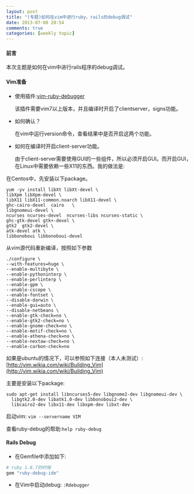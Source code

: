 ```yaml
---
layout: post
title: "(专题)如何在vim中进行ruby，rails的debug调试"
date: 2013-07-08 20:54
comments: true
categories: [weekly topic]
---
```


#### 前言

本次主题是如何在vim中进行rails程序的debug调试。
<!-- more -->

#### Vim准备

* 使用插件:[vim-ruby-debugger](https://github.com/astashov/vim-ruby-debugger)  

	该插件需要vim7以上版本，并且编译时开启了clientserver，signs功能。

* 如何确认？

	在vim中运行version命令，查看结果中是否开启这两个功能。

* 如何在编译时开启client-server功能。  

	由于client-server需要使用GUI的一些组件，所以必须开启GUI。而开启GUI，在Linux中需要依赖一些X11的东西。我的做法是:  

在Centos中，先安装以下package。
```
yum -yv install libXt libXt-devel \
libXpm libXpm-devel \
libX11 libX11-common.noarch libX11-devel \
ghc-cairo-devel  cairo   \
libgnomeui-devel \
ncurses ncurses-devel  ncurses-libs ncurses-static \
ghc-gtk-devel gtk+-devel \
gtk2  gtk2-devel \
atk-devel atk \
libbonoboui libbonoboui-devel 
```

从vim源代码重新编译，按照如下参数
```
./configure \
--with-features=huge \
--enable-multibyte \
--enable-pythoninterp \
--enable-perlinterp \
--enable-gpm \
--enable-cscope \
--enable-fontset \
--disable-darwin \
--enable-gui=auto \
--disable-netbeans \
--enable-gtk-check=no \
--enable-gtk2-check=no \
--enable-gnome-check=no \
--enable-motif-check=no \
--enable-athena-check=no \
--enable-nextaw-check=no \
--enable-carbon-check=no
```

如果是ubuntu的情况下，可以参照如下连接（本人未测试）:  
[http://vim.wikia.com/wiki/Building_Vim](http://vim.wikia.com/wiki/Building_Vim)

主要是安装以下package:
```
sudo apt-get install libncurses5-dev libgnome2-dev libgnomeui-dev \
  libgtk2.0-dev libatk1.0-dev libbonoboui2-dev \
  libcairo2-dev libx11-dev libxpm-dev libxt-dev
```

启动vim:  `vim --servername VIM`  

查看ruby-debug的帮助:`help ruby-debug`

#### Rails Debug

* 在Gemfile中添加如下:
```ruby
# ruby 1.8.7的时候
gem "ruby-debug-ide"
```

* 在Vim中启动debug: `:Rdebugger`

